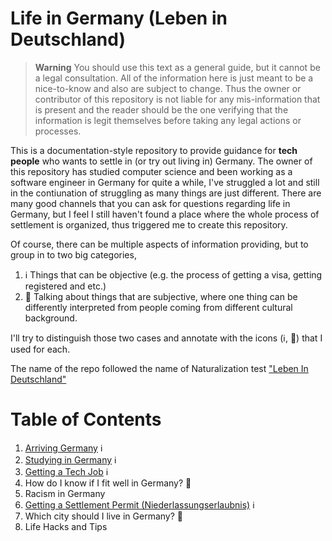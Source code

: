 # Life in Germany (Leben in Deutschland)

> **Warning**
> You should use this text as a general guide, but it cannot be a legal consultation. All of the information here is just meant to be a nice-to-know and also are subject to change. Thus the owner or contributor of this repository is not liable for any mis-information that is present and the reader should be the one verifying that the information is legit themselves before taking any legal actions or processes. 

This is a documentation-style repository to provide guidance for **tech people** who wants to settle in (or try out living in) Germany. The owner of this repository has studied computer science and been working as a software engineer in Germany for quite a while, I've struggled a lot and still in the contiunation of struggling as many things are just different. There are many good channels that you can ask for questions regarding life in Germany, but I feel I still haven't found a place where the whole process of settlement is organized, thus triggered me to create this repository.

Of course, there can be multiple aspects of information providing, but to group in to two big categories, 

1. :information_source: Things that can be objective (e.g. the process of getting a visa, getting registered and etc.)
1. :thinking: Talking about things that are subjective, where one thing can be differently interpreted from people coming from different cultural background.

I'll try to distinguish those two cases and annotate with the icons (:information_source:, :thinking:)  that I used for each. 

The name of the repo followed the name of Naturalization test ["Leben In Deutschland"](https://de.wikipedia.org/wiki/Einb%C3%BCrgerungstest)

# Table of Contents

1. [Arriving Germany](https://github.com/h-joo/life-in-germany/blob/main/Arriving_Germany.md) :information_source:
1. [Studying in Germany](https://github.com/h-joo/life-in-germany/blob/main/Studying_In_Germany.md) :information_source:
1. [Getting a Tech Job](https://github.com/h-joo/life-in-germany/blob/main/Getting_A_Tech_Job.md) :information_source:
1. How do I know if I fit well in Germany? :thinking: 
  1. Racism in Germany
1. [Getting a Settlement Permit (Niederlassungserlaubnis)](https://github.com/h-joo/life-in-germany/blob/main/Getting_A_Settlement_Permit.md) :information_source:
1. Which city should I live in Germany? :thinking: 
1. Life Hacks and Tips
